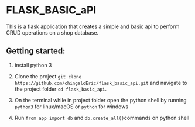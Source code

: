 # FLASK_BASIC_aPI

This is a flask application that creates a simple and basic api to perform CRUD operations on a shop database.

## Getting started:

1. install python 3

2. Clone the project `git clone https://github.com/chingaloEric/flask_basic_api.git` and navigate to the project folder `cd flask_basic_api`.

3. On the terminal while in project folder open the python shell by running `python3` for linux/macOS or `python` for windows

4. Run `from app import db` and `db.create_all()`commands on python shell

